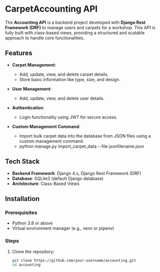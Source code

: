 # CarpetAccounting API

The **Accounting API** is a backend project developed with **Django Rest Framework (DRF)** to manage users and carpets for a workshop. This API is fully built with class-based views, providing a structured and scalable approach to handle core functionalities.

## Features

- **Carpet Management**:
  - Add, update, view, and delete carpet details.
  - Store basic information like type, size, and design.

- **User Management**:
  - Add, update, view, and delete user details.

- **Authentication**:
  - Login functionality using JWT for secure access.

- **Custom Management Command**:
  - Import bulk carpet data into the database from JSON files using a custom management command.
  - python manage.py import_carpet_data --file jsonfilename.json


## Tech Stack

- **Backend Framework**: Django 4.x, Django Rest Framework (DRF)
- **Database**: SQLite3 (default Django database)
- **Architecture**: Class-Based Views

## Installation

### Prerequisites
- Python 3.8 or above
- Virtual environment manager (e.g., venv or pipenv)

### Steps

1. Clone the repository:
   ```bash
   git clone https://github.com/your-username/accounting.git
   cd accounting
